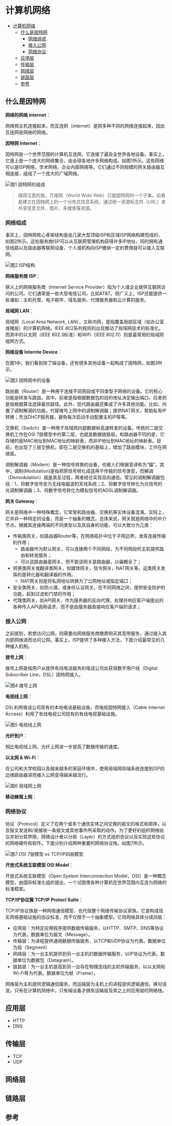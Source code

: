 # 计算机网络

- [计算机网络](#计算机网络)
  - [什么是因特网](#什么是因特网)
    - [网络组成](#网络组成)
    - [接入公网](#接入公网)
    - [网络协议](#网络协议)
  - [应用层](#应用层)
  - [传输层](#传输层)
  - [网络层](#网络层)
  - [链路层](#链路层)
  - [参考](#参考)

## 什么是因特网

**网络的网络 internet**：

网络把主机连接起来，而互连网（internet）是把多种不同的网络连接起来，因此互连网是网络的网络。

**因特网 Internet**：

因特网是一个世界范围的计算机互连网，它连接了遍及全世界各地设备。事实上，它是上是一个庞大的网络集合，由全球各地许多网络构成，如图1所示。这些网络可以是ISP网络、学术网络、企业内部网络等。它们通过不同规模的网关路由器互相连接，组成了一个庞大的广域网络。

![图1 因特网的组成](../img/computer_network_composition.png)

> 值得注意的是，万维网（World Wide Web）只是因特网的一个子集。前者是建立在因特网上的一个分布式信息系统，通过统一资源标志符（URL）来共享信息文件、图片、多媒体等资源。

### 网络组成

事实上，因特网核心骨架结构是由几家大型顶级ISP和区域ISP网络构建而成的，如图2所示。这些服务商ISP可以从互联网管理机构获得许多IP地址，同时拥有通信线路以及路由器等联网设备，个人或机构向ISP缴纳一定的费用就可以接入互联网。

![图2 ISP结构](../img/computer_network_isp.png)

**网络服务商 ISP**：

狭义上的网络服务商（Internet Service Provider）指为个人或企业提供互联网访问的公司。它们通常是一些大型电信公司，比如AT&T。但广义上，ISP还能提供一些诸如：主机托管、电子邮件、域名服务、代理服务器和云计算的服务。

**局域网 LAN**：

局域网（Local Area Network, LAN），又称内网，是指覆盖局部区域（如办公室或楼层）的计算机网络。IEEE 802系列规则的出现推动了局域网技术的标准化。而其中的以太网（IEEE 802.3标准）和WiFi（IEEE 802.11）则是最常用的局域网组网方式。

**网络设备 Internte Device**：

在图1中，我们看到除了端设备，还有很多其他设备一起构成了因特网，如图3所示。

![图3 因特网中的设备](../img/computer_network_device.png)

路由器（Router）是一种用于连接不同网段或不同类型子网络的设备。它的核心功能是转发与路由。其中，前者是指根据数据包的目的地址决定输出端口，后者则是指根据算法选择最优路径。此外，现代路由器还集成了许多其他功能。比如，内置了调制解调的功能，代替拨号上网中的调制解调器；提供NAT网关，帮助私有IP转换；充当DHCP服务器，避免每次启动手动配置主机IP等等。

交换机（Switch）是一种用于局域网内部数据帧高速转发的设备。传统的二层交换机工作在OSI 7层模型中的第二层，也就是数据链路层。和路由器不同的是，它存储的是MAC地址到MAC地址的映射表，而非IP地址到MAC地址的映射表。目前，也出现了三层交换机，即在二层交换机的基础上，增加了路由模块，工作在网络层。

调制解调器（Modem）是一种信号转换的设备，也被人们根据音译称为“猫”。其中，调制(Modulation)是指把原信号转化成适用于传输的信号类型，而解调（Demodulation）就是其反过程，两者结合实现双向通信。常见的调制解调器包括：1、将数字信号变为无线电磁波的天线系统；2、将数字信号转化为光信号的光调制解调器；3、将数字信号转化为模拟信号的ADSL调制解调器。

**网关 Gateway**：

网关是网络中一种特殊概念，它常常和路由器、交换机等实体设备混淆。实际上，它并非一种特定的设备，而是一个抽象的概念。总体来说，网关就是网络中的中介节点。根据其连接两端的不同类型以及其自身的功能，可以大致分为几类：

- 传输类网关，如路由器Router等，在网络拓扑中位于子网边界，发挥连接传输的作用；
  - 路由器作为默认网关，可以连接两个不同网段，为不同网段的主机提供路由和转发服务；
  - 可以说路由器是网关，但不能说网关是路由器，以偏概全了；
- 转换类网关或翻译类网关，如媒体网关，信令网关，NAT网关等。这类网关发挥的是转化器和翻译器的作用。
  - NAT网关则是将私网地址转换为了公网地址或指定端口；
- 安全类网关，如防火墙，或身份认证网关，在不同网络之间，提供安全防护的功能，起到过滤和门禁的作用；
- 代理类网关，如API网关，作为服务器的反向代理，处理并响应客户端提出的各种传入API调用请求，而不是由服务器直接响应客户端的请求；

### 接入公网

之前提到，若想访问公网，则需要向网络服务商缴费购买其宽带服务，通过接入其内部网络进而访问公网。事实上，ISP提供了多种接入方法，下面介绍最常见的几种接入机制。

**拨号上网**：

拨号上网是指用户从提供有线电话服务的电话公司处获得数字用户线（Digital Subscriber Line，DSL）因特网接入。

![图4 拨号上网](../img/computer_network_dsl_access.png)

**电视线上网**：

DSL利用电话公司现有的本地电话基础设施，而电缆因特网接入（Cable Internet Access）利用了有线电视公司现有的有线电视基础设施。

![图5 电视线上网](../img/computer_network_cable_access.png)

**光纤到户**：

相比电视线上网，光纤上网进一步提高了数据传输的速度。

**以太网 & Wi-Fi**：

在公司和大学校园以及越来越多的家庭环境中，使用局域网将端系统连接到ISP的边缘路由器进而接入公网变得越来越流行。

![图6 局域网上网](../img/computer_network_lan_access.png)

**移动蜂窝上网**：

### 网络协议

协议（Protocol）定义了在两个或多个通信实体之间交换的报文的格式和顺序，以及报文发送和/或接收一条报文或其他事件所采取的动作。为了更好的组织网络协议并划分其界限，网络设计者以分层（Layer）的方式组织协议以及实现这些协议的网络硬件和软件。下面分别介绍两种重要的网络协议栈，如图7所示。

![图7 OSI 7层模型 vs TCP/IP四层模型](https://p3-juejin.byteimg.com/tos-cn-i-k3u1fbpfcp/ea1297fd235642e69b68eaaf04bfb868~tplv-k3u1fbpfcp-zoom-in-crop-mark:1512:0:0:0.awebp)

**开放式系统互联模型 OSI Model**：

开放式系统互联模型（Open System Interconnection Model，OSI）是一种概念模型，由国际标准化组织提出，一个试图使各种计算机在世界范围内互连为网络的标准框架。

**TCP/IP协议簇 TCP/IP Protocl Suite**：

TCP/IP协议族是一种网络通信模型，也代指整个网络传输协议家族。它是构成现实网络基础设施的协议标准，而不仅限于一个抽象模型。它将网络具体分成四层：

- 应用层：为特定应用程序提供数据传输服务，以HTTP、SMTP、DNS等协议为代表。数据单位为报文（Message）。
- 传输层：为进程提供通用数据传输服务，以TCP和UDP协议为代表。数据单位为段（Segment）
- 网络层：为一台主机提供到另一台主机的数据传输服务，以IP协议为代表。数据单位为数据包（Datagram）。
- 链路层：为一台主机提高到另一台存在物理连线的主机传输服务，以以太网和Wi-Fi等为代表。数据单位为帧（Frame）。

网络层为主机提供逻辑通信服务，而运输层为主机上的进程提供逻辑通信。换句话说，只有在计算机网络中，只有端设备才拥有运输层及其之上的应用层的网络栈。

## 应用层

- HTTP
- DNS

## 传输层

- TCP
- UDP

## 网络层

## 链路层

## 参考
